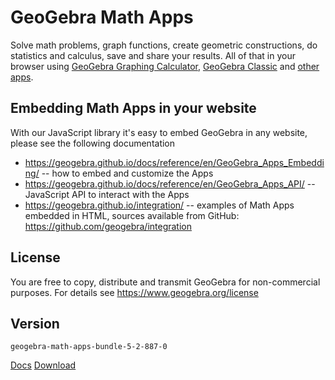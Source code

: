 # GeoGebra Math Apps

Solve math problems, graph functions, create geometric constructions, do statistics and calculus, save and share your results. All of that in your browser using [GeoGebra Graphing Calculator](http://www.geogebra.org/graphing), [GeoGebra Classic](http://www.geogebra.org/classic) and [other apps](https://www.geogebra.org/download).

## Embedding Math Apps in your website

With our JavaScript library it's easy to embed GeoGebra in any website, please see the following documentation

- https://geogebra.github.io/docs/reference/en/GeoGebra_Apps_Embedding/ -- how to embed and customize the Apps
- https://geogebra.github.io/docs/reference/en/GeoGebra_Apps_API/ -- JavaScript API to interact with the Apps
- https://geogebra.github.io/integration/ -- examples of Math Apps embedded in HTML, sources available from GitHub: https://github.com/geogebra/integration

## License

You are free to copy, distribute and transmit GeoGebra for non-commercial purposes. For details see https://www.geogebra.org/license

## Version

`geogebra-math-apps-bundle-5-2-887-0`

[Docs](https://geogebra.github.io/docs/reference/en/GeoGebra_Apps_Embedding/#_offline_and_self_hosted_solution) [Download](https://download.geogebra.org/package/geogebra-math-apps-bundle)

